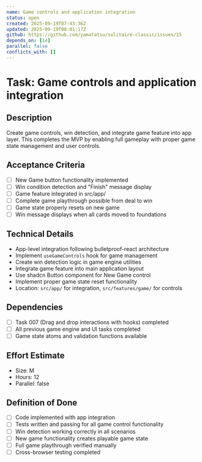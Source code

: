 ```yaml
---
name: Game controls and application integration
status: open
created: 2025-09-19T07:43:36Z
updated: 2025-09-19T08:01:17Z
github: https://github.com/yamatatsu/solitaire-classic/issues/15
depends_on: [14]
parallel: false
conflicts_with: []
---
```


# Task: Game controls and application integration

## Description
Create game controls, win detection, and integrate game feature into app layer. This completes the MVP by enabling full gameplay with proper game state management and user controls.

## Acceptance Criteria
- [ ] New Game button functionality implemented
- [ ] Win condition detection and "Finish" message display
- [ ] Game feature integrated in src/app/
- [ ] Complete game playthrough possible from deal to win
- [ ] Game state properly resets on new game
- [ ] Win message displays when all cards moved to foundations

## Technical Details
- App-level integration following bulletproof-react architecture
- Implement `useGameControls` hook for game management
- Create win detection logic in game engine utilities
- Integrate game feature into main application layout
- Use shadcn Button component for New Game control
- Implement proper game state reset functionality
- Location: `src/app/` for integration, `src/features/game/` for controls

## Dependencies
- [ ] Task 007 (Drag and drop interactions with hooks) completed
- [ ] All previous game engine and UI tasks completed
- [ ] Game state atoms and validation functions available

## Effort Estimate
- Size: M
- Hours: 12
- Parallel: false

## Definition of Done
- [ ] Code implemented with app integration
- [ ] Tests written and passing for all game control functionality
- [ ] Win detection working correctly in all scenarios
- [ ] New game functionality creates playable game state
- [ ] Full game playthrough verified manually
- [ ] Cross-browser testing completed
